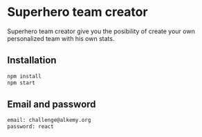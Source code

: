# Superhero team creator

Superhero team creator give you the posibility of create your own personalized team with his own stats.

## Installation

```bash
npm install
npm start
```

## Email and password

```bash
email: challenge@alkemy.org
password: react
```
